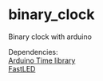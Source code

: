 # binary_clock
Binary clock with arduino


Dependencies:<br />
[Arduino Time library](https://playground.arduino.cc/Code/Time)<br />
[FastLED](http://fastled.io/)<br />

